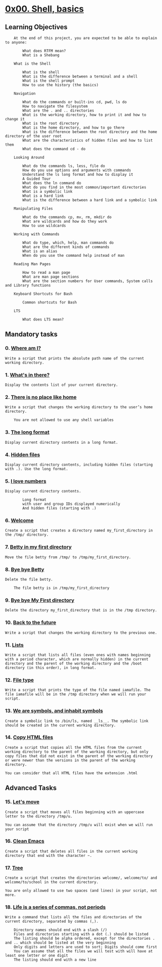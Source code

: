 # [0x00. Shell, basics](https://github.com/leulyk/alx-system_engineering-devops/tree/main/0x00-shell_basics)

## Learning Objectives

        At the end of this project, you are expected to be able to explain to anyone:

            What does RTFM mean?
            What is a Shebang

        What is the Shell

            What is the shell
            What is the difference between a terminal and a shell
            What is the shell prompt
            How to use the history (the basics)

        Navigation

            What do the commands or built-ins cd, pwd, ls do
            How to navigate the filesystem
            What are the . and .. directories
            What is the working directory, how to print it and how to change it
            What is the root directory
            What is the home directory, and how to go there
            What is the difference between the root directory and the home directory of the user root
            What are the characteristics of hidden files and how to list them
            What does the command cd - do

        Looking Around

            What do the commands ls, less, file do
            How do you use options and arguments with commands
            Understand the ls long format and how to display it
            A Guided Tour
            What does the ln command do
            What do you find in the most common/important directories
            What is a symbolic link
            What is a hard link
            What is the difference between a hard link and a symbolic link

        Manipulating Files

            What do the commands cp, mv, rm, mkdir do
            What are wildcards and how do they work
            How to use wildcards

        Working with Commands

            What do type, which, help, man commands do
            What are the different kinds of commands
            What is an alias
            When do you use the command help instead of man

        Reading Man Pages

            How to read a man page
            What are man page sections
            What are the section numbers for User commands, System calls and Library functions

        Keyboard Shortcuts for Bash

            Common shortcuts for Bash

        LTS

            What does LTS mean?

## Mandatory tasks


### 0. [Where am I?](https://github.com/leulyk/alx-system_engineering-devops/blob/main/0x00-shell_basics/0-current_working_directory)

    Write a script that prints the absolute path name of the current working directory.

### 1. [What's in there?](https://github.com/leulyk/alx-system_engineering-devops/blob/main/0x00-shell_basics/1-listit)

    Display the contents list of your current directory.

### 2. [There is no place like home](https://github.com/leulyk/alx-system_engineering-devops/blob/main/0x00-shell_basics/2-bring_me_home)

    Write a script that changes the working directory to the user’s home directory.

        You are not allowed to use any shell variables

### 3. [The long format](https://github.com/leulyk/alx-system_engineering-devops/blob/main/0x00-shell_basics/3-listfiles)

    Display current directory contents in a long format.

### 4. [Hidden files](https://github.com/leulyk/alx-system_engineering-devops/blob/main/0x00-shell_basics/4-listmorefiles)

    Display current directory contents, including hidden files (starting with .). Use the long format.

### 5. [I love numbers](https://github.com/leulyk/alx-system_engineering-devops/blob/main/0x00-shell_basics/5-listfilesdigitonly)

    Display current directory contents.

            Long format
            with user and group IDs displayed numerically
            And hidden files (starting with .)

### 6. [Welcome](https://github.com/leulyk/alx-system_engineering-devops/blob/main/0x00-shell_basics/6-firstdirectory)

    Create a script that creates a directory named my_first_directory in the /tmp/ directory.

### 7. [Betty in my first directory](https://github.com/leulyk/alx-system_engineering-devops/blob/main/0x00-shell_basics/7-movethatfile)

    Move the file betty from /tmp/ to /tmp/my_first_directory.

### 8. [Bye bye Betty](https://github.com/leulyk/alx-system_engineering-devops/blob/main/0x00-shell_basics/8-firstdelete)

    Delete the file betty.

        The file betty is in /tmp/my_first_directory

### 9. [Bye bye My First directory](https://github.com/leulyk/alx-system_engineering-devops/blob/main/0x00-shell_basics/9-firstdirdeletion)

    Delete the directory my_first_directory that is in the /tmp directory.

### 10. [Back to the future](https://github.com/leulyk/alx-system_engineering-devops/blob/main/0x00-shell_basics/10-back)

    Write a script that changes the working directory to the previous one.

### 11. [Lists](https://github.com/leulyk/alx-system_engineering-devops/blob/main/0x00-shell_basics/11-lists)

    Write a script that lists all files (even ones with names beginning with a period character, which are normally hidden) in the current directory and the parent of the working directory and the /boot directory (in this order), in long format.

### 12. [File type](https://github.com/leulyk/alx-system_engineering-devops/blob/main/0x00-shell_basics/12-file_type)

    Write a script that prints the type of the file named iamafile. The file iamafile will be in the /tmp directory when we will run your script.

### 13. [We are symbols, and inhabit symbols](https://github.com/leulyk/alx-system_engineering-devops/blob/main/0x00-shell_basics/13-symbolic_link)

    Create a symbolic link to /bin/ls, named __ls__. The symbolic link should be created in the current working directory. 

### 14. [Copy HTML files](https://github.com/leulyk/alx-system_engineering-devops/blob/main/0x00-shell_basics/14-copy_html)

    Create a script that copies all the HTML files from the current working directory to the parent of the working directory, but only copy files that did not exist in the parent of the working directory or were newer than the versions in the parent of the working directory.

    You can consider that all HTML files have the extension .html

## Advanced Tasks

### 15. [Let's move](https://github.com/leulyk/alx-system_engineering-devops/blob/main/0x00-shell_basics/100-lets_move)

    Create a script that moves all files beginning with an uppercase letter to the directory /tmp/u.

    You can assume that the directory /tmp/u will exist when we will run your script

### 16. [Clean Emacs](https://github.com/leulyk/alx-system_engineering-devops/blob/main/0x00-shell_basics/101-clean_emacs)

    Create a script that deletes all files in the current working directory that end with the character ~.

### 17. [Tree](https://github.com/leulyk/alx-system_engineering-devops/blob/main/0x00-shell_basics/102-tree)

    Create a script that creates the directories welcome/, welcome/to/ and welcome/to/school in the current directory.

    You are only allowed to use two spaces (and lines) in your script, not more.
    
### 18. [Life is a series of commas, not periods](https://github.com/leulyk/alx-system_engineering-devops/blob/main/0x00-shell_basics/103-commas)

    Write a command that lists all the files and directories of the current directory, separated by commas (,).

        Directory names should end with a slash (/)
        Files and directories starting with a dot (.) should be listed
        The listing should be alpha ordered, except for the directories . and .. which should be listed at the very beginning
        Only digits and letters are used to sort; Digits should come first
        You can assume that all the files we will test with will have at least one letter or one digit
        The listing should end with a new line

